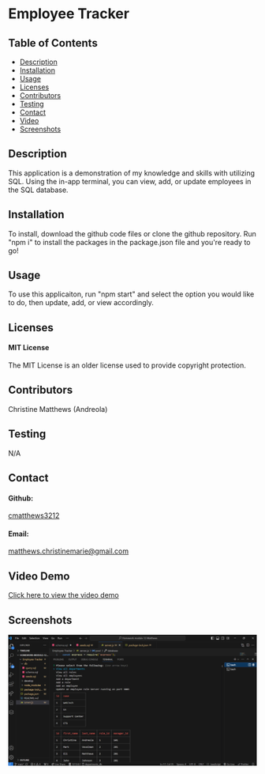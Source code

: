 
# Employee Tracker

## Table of Contents
- [Description](#description)
- [Installation](#installation)
- [Usage](#usage)
- [Licenses](#licenses)
- [Contributors](#contributors)
- [Testing](#testing)
- [Contact](#contact)
- [Video](#video-demo)
- [Screenshots](#screenshots)

## Description
This application is a demonstration of my knowledge and skills with utilizing SQL. Using the in-app terminal, you can view, add, or update employees in the SQL database.

## Installation
To install, download the github code files or clone the github repository. Run "npm i" to install the packages in the package.json file and you're ready to go!

## Usage
To use this applicaiton, run "npm start" and select the option you would like to do, then update, add, or view accordingly.

## Licenses
#### MIT License
The MIT License is an older license used to provide copyright protection.

## Contributors
Christine Matthews (Andreola)

## Testing
N/A

## Contact
#### Github: 
<a href="https://github.com/cmatthews3212">cmatthews3212</a>

#### Email: 
<a href="mailto: matthews.christinemarie@gmail.com">matthews.christinemarie@gmail.com</a>

## Video Demo
<a href="https://youtu.be/1CtnFnzQhpg">Click here to view the video demo</a>

## Screenshots
<img src="./assets/employee-tracker.png">